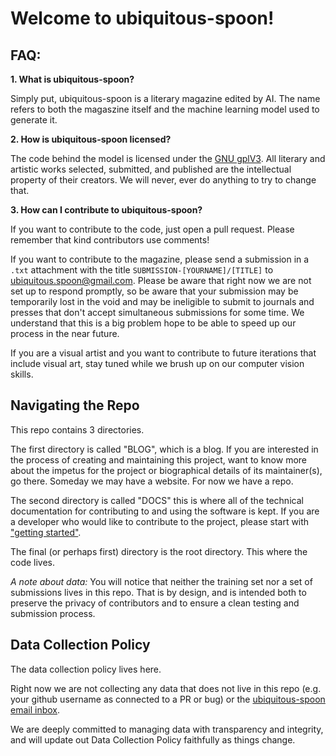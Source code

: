 # Welcome to ubiquitous-spoon!

## FAQ:

**1. What is ubiquitous-spoon?**

Simply put, ubiquitous-spoon is a literary magazine edited by AI. The name refers to both the magaszine itself and the machine learning model used to generate it.

**2. How is ubiquitous-spoon licensed?**

The code behind the model is licensed under the [GNU gplV3](https://www.gnu.org/licenses/gpl-3.0.en.html). All literary and artistic works selected, submitted, and published are the intellectual property of their creators. We will never, ever do anything to try to change that. 

**3. How can I contribute to ubiquitous-spoon?**

If you want to contribute to the code, just open a pull request. Please remember that kind contributors use comments! 

If you want to contribute to the magazine, please send a submission in a `.txt` attachment with the title `SUBMISSION-[YOURNAME]/[TITLE]` to ubiquitous.spoon@gmail.com. Please be aware that right now we are not set up to respond promptly, so be aware that your submission may be temporarily lost in the void and may be ineligible to submit to journals and presses that don't accept simultaneous submissions for some time. We understand that this is a big problem hope to be able to speed up our process in the near future.

If you are a visual artist and you want to contribute to future iterations that include visual art, stay tuned while we brush up on our computer vision skills. 


## Navigating the Repo

This repo contains 3 directories. 

The first directory is called "BLOG", which is a blog. If you are interested in the process of creating and maintaining this project, want to know more about the impetus for the project or biographical details of its maintainer(s), go there. Someday we may have a website. For now we have a repo.

The second directory is called "DOCS" this is where all of the technical documentation for contributing to and using the software is kept. If you are a developer who would like to contribute to the project, please start with ["getting started"](https://github.com/hilarybrennan/ubiquitous-spoon/blob/master/DOCS/getting-started.md).

The final (or perhaps first) directory is the root directory. This where the code lives. 

*A note about data:* You will  notice that neither the training set nor a set of submissions lives in this repo. That is by design, and is intended both to preserve the privacy of contributors and to ensure a clean testing and submission process.

## Data Collection Policy

The data collection policy lives here. 

Right now we are not collecting any data that does not live in this repo (e.g. your github username as connected to a PR or bug) or the [ubiquitous-spoon email inbox](mailto:ubiquitous.spoon@gmail.com). 

We are deeply committed to managing data with transparency and integrity, and will update out Data Collection Policy faithfully as things change.
